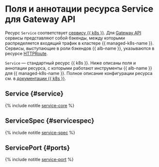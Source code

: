 # Поля и аннотации ресурса Service для Gateway API


Ресурс `Service` соответствует [сервису {{ k8s }}](../../../managed-kubernetes/concepts/index.md#service). Для [Gateway API](../../../application-load-balancer/tools/k8s-gateway-api/index.md) сервисы представляют собой бэкенды, между которыми распределяется входящий трафик в кластере {{ managed-k8s-name }}. Сервисы, выступающие в роли бэкендов {{ alb-name }}, указываются в ресурсе [HTTPRoute](http-route.md).

`Service` — стандартный ресурс {{ k8s }}. Ниже описаны поля и аннотации ресурса, с которыми работают инструменты {{ alb-name }} для {{ managed-k8s-name }}. Полное описание конфигурации ресурса см. в [документации {{ k8s }}](https://kubernetes.io/docs/reference/kubernetes-api/service-resources/service-v1/).

## Service {#service}

{% include notitle [service-core](../../../_includes/managed-kubernetes/alb-ref/service-core-for-gateway.md) %}

## ServiceSpec {#servicespec}

{% include notitle [service-spec](../../../_includes/managed-kubernetes/alb-ref/service-spec.md) %}

## ServicePort {#ports}

{% include notitle [service-port](../../../_includes/managed-kubernetes/alb-ref/service-port.md) %}